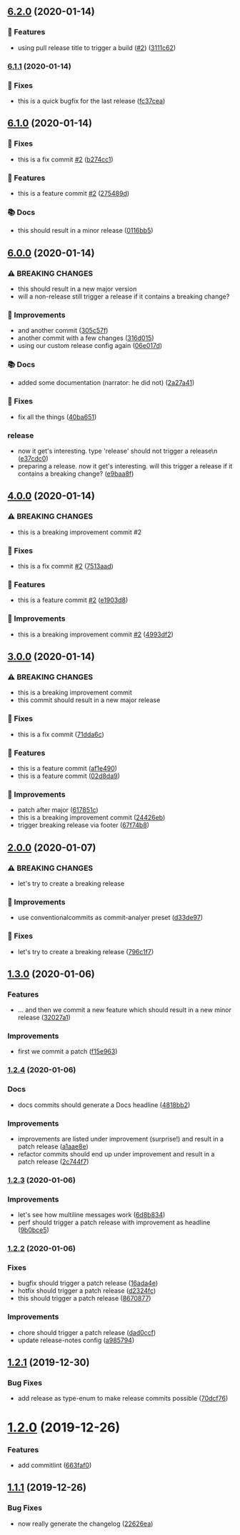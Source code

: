 ## [6.2.0](https://github.com/manuelbieh/semantic-release-playground/compare/v6.1.1...v6.2.0) (2020-01-14)


### 🧩 Features

* using pull release title to trigger a build ([#2](https://github.com/manuelbieh/semantic-release-playground/issues/2)) ([3111c62](https://github.com/manuelbieh/semantic-release-playground/commit/3111c6200d52137df7558d5db86496fd4b2ae316))

### [6.1.1](https://github.com/manuelbieh/semantic-release-playground/compare/v6.1.0...v6.1.1) (2020-01-14)


### 🔧 Fixes

* this is a quick bugfix for the last release ([fc37cea](https://github.com/manuelbieh/semantic-release-playground/commit/fc37cea18bb399f1b7de52f48070b670be874781))

## [6.1.0](https://github.com/manuelbieh/semantic-release-playground/compare/v6.0.0...v6.1.0) (2020-01-14)


### 🔧 Fixes

* this is a fix commit [#2](https://github.com/manuelbieh/semantic-release-playground/issues/2) ([b274cc1](https://github.com/manuelbieh/semantic-release-playground/commit/b274cc1b7cf6c33bc6e9b4b20c86a6023d71b436))


### 🧩 Features

* this is a feature commit [#2](https://github.com/manuelbieh/semantic-release-playground/issues/2) ([275489d](https://github.com/manuelbieh/semantic-release-playground/commit/275489d469d0dcdace19254107a0844e6cef245d))


### 📚 Docs

* this should result in a minor release ([0116bb5](https://github.com/manuelbieh/semantic-release-playground/commit/0116bb5f6c43c01dc044f01363e36f7ef031fe05))

## [6.0.0](https://github.com/manuelbieh/semantic-release-playground/compare/v5.0.0...v6.0.0) (2020-01-14)


### ⚠ BREAKING CHANGES

* this should result in a new major version
* will a non-release still trigger a release if it contains a breaking change?

### 💉 Improvements

* and another commit ([305c57f](https://github.com/manuelbieh/semantic-release-playground/commit/305c57f452f8b9b48c99632eecf04feab6f6a4b1))
* another commit with a few changes ([316d015](https://github.com/manuelbieh/semantic-release-playground/commit/316d015314fdc85d26f74debe61a1a0321095672))
* using our custom release config again ([06e017d](https://github.com/manuelbieh/semantic-release-playground/commit/06e017d5786c92cd57f5092e4af5ad905d81a3dc))


### 📚 Docs

* added some documentation (narrator: he did not) ([2a27a41](https://github.com/manuelbieh/semantic-release-playground/commit/2a27a419c17f68746782e98d7a6766e6f3bc0a32))


### 🔧 Fixes

* fix all the things ([40ba651](https://github.com/manuelbieh/semantic-release-playground/commit/40ba651263089be43b5f4935872260bb9acb78a4))


### release

* now it get's interesting. type 'release' should not trigger a release\n ([e37cdc0](https://github.com/manuelbieh/semantic-release-playground/commit/e37cdc03eff1fe0157e6f0bc5be593974a63da2c))
* preparing a release. now it get's interesting. will this trigger a release if it contains a breaking change? ([e9baa8f](https://github.com/manuelbieh/semantic-release-playground/commit/e9baa8fc35fa2c96608edbd8e18330bad704a1de))

## [4.0.0](https://github.com/manuelbieh/semantic-release-playground/compare/v3.0.0...v4.0.0) (2020-01-14)


### ⚠ BREAKING CHANGES

* this is a breaking improvement commit #2

### 🔧 Fixes

* this is a fix commit [#2](https://github.com/manuelbieh/semantic-release-playground/issues/2) ([7513aad](https://github.com/manuelbieh/semantic-release-playground/commit/7513aada1e108515d8205cb516e09cd0f27d47ba))


### 🧩 Features

* this is a feature commit [#2](https://github.com/manuelbieh/semantic-release-playground/issues/2) ([e1903d8](https://github.com/manuelbieh/semantic-release-playground/commit/e1903d8039f90eae859555583786dad4da729be0))


### 💉 Improvements

* this is a breaking improvement commit [#2](https://github.com/manuelbieh/semantic-release-playground/issues/2) ([4993df2](https://github.com/manuelbieh/semantic-release-playground/commit/4993df22a02c35e2b243d1faef8dc2f2055844fe))

## [3.0.0](https://github.com/manuelbieh/semantic-release-playground/compare/v2.0.0...v3.0.0) (2020-01-14)


### ⚠ BREAKING CHANGES

* this is a breaking improvement commit
* this commit should result in a new major release

### 🔧 Fixes

* this is a fix commit ([71dda6c](https://github.com/manuelbieh/semantic-release-playground/commit/71dda6c170c11f3ada0c214e0220b6992a0007f1))


### 🧩 Features

* this is a feature commit ([af1e490](https://github.com/manuelbieh/semantic-release-playground/commit/af1e4904961687c87cf3da7432d8e1f1288b1c67))
* this is a feature commit ([02d8da9](https://github.com/manuelbieh/semantic-release-playground/commit/02d8da90b80560634a837976c34c4e19b86b9ab0))


### 💉 Improvements

* patch after major ([617851c](https://github.com/manuelbieh/semantic-release-playground/commit/617851c7b1f97a9ec35b3a2072aaec215ea7bb7c))
* this is a breaking improvement commit ([24426eb](https://github.com/manuelbieh/semantic-release-playground/commit/24426eb9bb6decf202ae9c2de95d7e4679b39955))
* trigger breaking release via footer ([67f74b8](https://github.com/manuelbieh/semantic-release-playground/commit/67f74b838db2a7986fd27f1801da429319ed90b3))

## [2.0.0](https://github.com/manuelbieh/semantic-release-playground/compare/v1.3.0...v2.0.0) (2020-01-07)


### ⚠ BREAKING CHANGES

* let's try to create a breaking release

### 💉 Improvements

* use conventionalcommits as commit-analyer preset ([d33de97](https://github.com/manuelbieh/semantic-release-playground/commit/d33de97d8cf9c0c0359cd4f931ed5d0e4205e012))


### 🔧 Fixes

* let's try to create a breaking release ([796c1f7](https://github.com/manuelbieh/semantic-release-playground/commit/796c1f78c08d9dbebf98fc184639dd29916e4dcb))

## [1.3.0](https://github.com/manuelbieh/semantic-release-playground/compare/v1.2.4...v1.3.0) (2020-01-06)


### Features

* ... and then we commit a new feature which should result in a new minor release ([32027a1](https://github.com/manuelbieh/semantic-release-playground/commit/32027a15a4552bb12a7b45a773f4e497e00a236f))


### Improvements

* first we commit a patch ([f15e963](https://github.com/manuelbieh/semantic-release-playground/commit/f15e9630194695d30de58bfc0a6595d2f86d7324))

### [1.2.4](https://github.com/manuelbieh/semantic-release-playground/compare/v1.2.3...v1.2.4) (2020-01-06)


### Docs

* docs commits should generate a Docs headline ([4818bb2](https://github.com/manuelbieh/semantic-release-playground/commit/4818bb2a91e819a2beef3590749cadc34f761ba5))


### Improvements

* improvements are listed under improvement (surprise\!) and result in a patch release ([a1aae8e](https://github.com/manuelbieh/semantic-release-playground/commit/a1aae8e6fd652124df91eff1d13febc382d573d8))
* refactor commits should end up under improvement and result in a patch release ([2c744f7](https://github.com/manuelbieh/semantic-release-playground/commit/2c744f7c31240cd921598540b124e39423d4789a))

### [1.2.3](https://github.com/manuelbieh/semantic-release-playground/compare/v1.2.2...v1.2.3) (2020-01-06)


### Improvements

* let's see how multiline messages work ([6d8b834](https://github.com/manuelbieh/semantic-release-playground/commit/6d8b834125a15410ff72dd5016b302799c8ad7dd))
* perf should trigger a patch release with improvement as headline ([9b0bce5](https://github.com/manuelbieh/semantic-release-playground/commit/9b0bce5e70defcfb00218ea927292c14f967fcf7))

### [1.2.2](https://github.com/manuelbieh/semantic-release-playground/compare/v1.2.1...v1.2.2) (2020-01-06)


### Fixes

* bugfix should trigger a patch release ([16ada4e](https://github.com/manuelbieh/semantic-release-playground/commit/16ada4eabfeacb86d952513e668e4ec4a5ddeac3))
* hotfix should trigger a patch release ([d2324fc](https://github.com/manuelbieh/semantic-release-playground/commit/d2324fcf7ac4702abc98417fe396aa4cf013f838))
* this should trigger a patch release ([8670877](https://github.com/manuelbieh/semantic-release-playground/commit/867087761237a37435d3fdfec0f48229229aeca7))


### Improvements

* chore should trigger a patch release ([dad0ccf](https://github.com/manuelbieh/semantic-release-playground/commit/dad0ccfc6e6bd10afeb6d11a60d18cdcc0625d06))
* update release-notes config ([a985794](https://github.com/manuelbieh/semantic-release-playground/commit/a985794d57c00632cacdc758f09fb6987718e9ec))

## [1.2.1](https://github.com/manuelbieh/semrel/compare/v1.2.0...v1.2.1) (2019-12-30)

### Bug Fixes

-   add release as type-enum to make release commits possible ([70dcf76](https://github.com/manuelbieh/semrel/commit/70dcf760862e9dde15fb5c96a433f1a5d23e05a9))

# [1.2.0](https://github.com/manuelbieh/semrel/compare/v1.1.1...v1.2.0) (2019-12-26)

### Features

-   add commitlint ([663faf0](https://github.com/manuelbieh/semrel/commit/663faf039d39a833f2e64cdb8124ed116842268c))

## [1.1.1](https://github.com/manuelbieh/semrel/compare/v1.1.0...v1.1.1) (2019-12-26)

### Bug Fixes

-   now really generate the changelog ([22626ea](https://github.com/manuelbieh/semrel/commit/22626eaecbe650d3f59b9ac5ad3baaae2bbed0fb))
